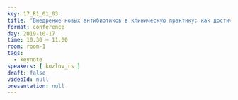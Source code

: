 ```yaml
---
key: 17_R1_01_03
title: 'Внедрение новых антибиотиков в клиническую практику: как достичь консенсуса между потребностями и возможностями?'
format: conference
day: 2019-10-17
time: 10.30 – 11.00
room: room-1
tags:
  - keynote
speakers: [ kozlov_rs ]
draft: false
videoId: null
presentation: null
---
```

